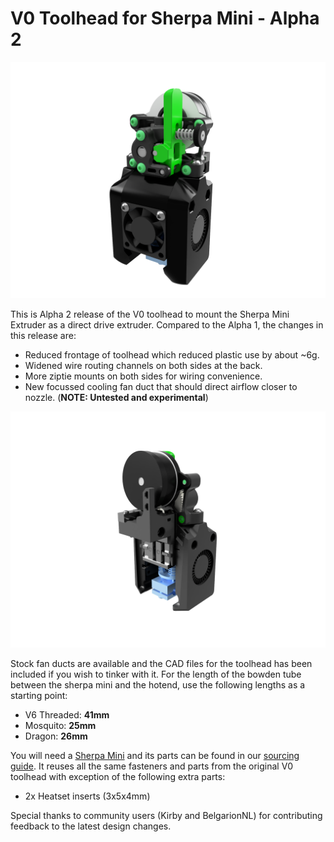 # V0 Toolhead for Sherpa Mini - Alpha 2

![Image of V0 Toolhead](./Images/sherpa_mini_v0_toolhead_a2.PNG)

This is Alpha 2 release of the V0 toolhead to mount the Sherpa Mini Extruder as a direct drive extruder. Compared to the Alpha 1, the changes in this release are:

- Reduced frontage of toolhead which reduced plastic use by about ~6g.
- Widened wire routing channels on both sides at the back.
- More ziptie mounts on both sides for wiring convenience.
- New focussed cooling fan duct that should direct airflow closer to nozzle. (**NOTE: Untested and experimental**)

![V0 Toolhead Wire Routing](./Images/wire_routing_a2.PNG)

Stock fan ducts are available and the CAD files for the toolhead has been included if you wish to tinker with it. For the length of the bowden tube between the sherpa mini and the hotend, use the following lengths as a starting point:

- V6 Threaded: **41mm**
- Mosquito: **25mm**
- Dragon: **26mm**

You will need a [Sherpa Mini](https://github.com/Annex-Engineering/Sherpa_Mini-Extruder) and its parts can be found in our [sourcing guide](https://docs.google.com/spreadsheets/d/1O3eyVuQ6M4F03MJSDs4Z71_XyNjXL5HFTZr1jsaAtRc/htmlview#). It reuses all the same fasteners and parts from the original V0 toolhead with exception of the following extra parts:

- 2x Heatset inserts (3x5x4mm)

Special thanks to community users (Kirby and BelgarionNL) for contributing feedback to the latest design changes.